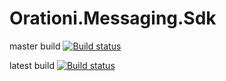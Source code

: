 # Orationi.Messaging.Sdk

master build [![Build status](https://ci.appveyor.com/api/projects/status/buo4aimvh8g83buo/branch/master?svg=true)](https://ci.appveyor.com/project/KpdAppsProject/orationi-messaging/branch/master)

latest build [![Build status](https://ci.appveyor.com/api/projects/status/buo4aimvh8g83buo?svg=true)](https://ci.appveyor.com/project/KpdAppsProject/orationi-messaging)
